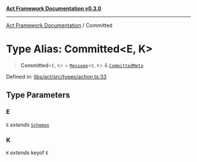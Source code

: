 [**Act Framework Documentation v0.3.0**](../README.md)

***

[Act Framework Documentation](../globals.md) / Committed

# Type Alias: Committed\<E, K\>

> **Committed**\<`E`, `K`\> = [`Message`](Message.md)\<`E`, `K`\> & [`CommittedMeta`](CommittedMeta.md)

Defined in: [libs/act/src/types/action.ts:33](https://github.com/Rotorsoft/act-root/blob/ecf1ab2f895c5bdf2d70db49738046df56c78030/libs/act/src/types/action.ts#L33)

## Type Parameters

### E

`E` *extends* [`Schemas`](Schemas.md)

### K

`K` *extends* keyof `E`

